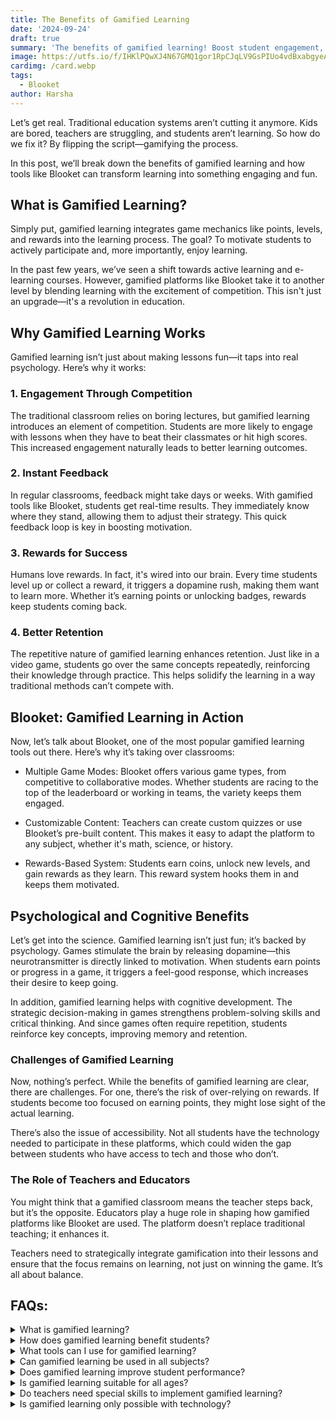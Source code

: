 ```yaml
---
title: The Benefits of Gamified Learning
date: '2024-09-24'
draft: true
summary: 'The benefits of gamified learning! Boost student engagement, motivation, and retention with game-based tools like Blooket in your classroom.'
image: https://utfs.io/f/IHKlPQwXJ4N67GMQ1gor1RpCJqLV9GsPIUo4vdBxabgyeAjF
cardimg: /card.webp
tags:
  - Blooket
author: Harsha
---
```


Let’s get real. Traditional education systems aren’t cutting it anymore. Kids are bored, teachers are struggling, and students aren’t learning. So how do we fix it? By flipping the script—gamifying the process.

In this post, we’ll break down the benefits of gamified learning and how tools like Blooket can transform learning into something engaging and fun.

## What is Gamified Learning?

Simply put, gamified learning integrates game mechanics like points, levels, and rewards into the learning process. The goal? To motivate students to actively participate and, more importantly, enjoy learning.

In the past few years, we’ve seen a shift towards active learning and e-learning courses. However, gamified platforms like Blooket take it to another level by blending learning with the excitement of competition. This isn't just an upgrade—it's a revolution in education.

## Why Gamified Learning Works

Gamified learning isn’t just about making lessons fun—it taps into real psychology. Here’s why it works:

### 1. Engagement Through Competition

The traditional classroom relies on boring lectures, but gamified learning introduces an element of competition. Students are more likely to engage with lessons when they have to beat their classmates or hit high scores. This increased engagement naturally leads to better learning outcomes.

### 2. Instant Feedback

In regular classrooms, feedback might take days or weeks. With gamified tools like Blooket, students get real-time results. They immediately know where they stand, allowing them to adjust their strategy. This quick feedback loop is key in boosting motivation.

### 3. Rewards for Success

Humans love rewards. In fact, it's wired into our brain. Every time students level up or collect a reward, it triggers a dopamine rush, making them want to learn more. Whether it’s earning points or unlocking badges, rewards keep students coming back.

### 4. Better Retention

The repetitive nature of gamified learning enhances retention. Just like in a video game, students go over the same concepts repeatedly, reinforcing their knowledge through practice. This helps solidify the learning in a way traditional methods can’t compete with.

## Blooket: Gamified Learning in Action

Now, let’s talk about Blooket, one of the most popular gamified learning tools out there. Here’s why it’s taking over classrooms:

- Multiple Game Modes: Blooket offers various game types, from competitive to collaborative modes. Whether students are racing to the top of the leaderboard or working in teams, the variety keeps them engaged.

- Customizable Content: Teachers can create custom quizzes or use Blooket’s pre-built content. This makes it easy to adapt the platform to any subject, whether it's math, science, or history.

- Rewards-Based System: Students earn coins, unlock new levels, and gain rewards as they learn. This reward system hooks them in and keeps them motivated.

## Psychological and Cognitive Benefits

Let’s get into the science. Gamified learning isn’t just fun; it’s backed by psychology. Games stimulate the brain by releasing dopamine—this neurotransmitter is directly linked to motivation. When students earn points or progress in a game, it triggers a feel-good response, which increases their desire to keep going.

In addition, gamified learning helps with cognitive development. The strategic decision-making in games strengthens problem-solving skills and critical thinking. And since games often require repetition, students reinforce key concepts, improving memory and retention.

### Challenges of Gamified Learning

Now, nothing’s perfect. While the benefits of gamified learning are clear, there are challenges. For one, there’s the risk of over-relying on rewards. If students become too focused on earning points, they might lose sight of the actual learning.

There’s also the issue of accessibility. Not all students have the technology needed to participate in these platforms, which could widen the gap between students who have access to tech and those who don’t.

### The Role of Teachers and Educators

You might think that a gamified classroom means the teacher steps back, but it’s the opposite. Educators play a huge role in shaping how gamified platforms like Blooket are used. The platform doesn’t replace traditional teaching; it enhances it.

Teachers need to strategically integrate gamification into their lessons and ensure that the focus remains on learning, not just on winning the game. It’s all about balance.

## FAQs:

<details>
  <summary>What is gamified learning?</summary>
  Gamified learning integrates game elements like points, rewards, and competition into the learning process to make education more engaging and fun.
</details>

<details>
  <summary>How does gamified learning benefit students?</summary>
  It increases student engagement, improves retention, and boosts motivation by making learning more interactive and rewarding.
</details>

<details>
  <summary>What tools can I use for gamified learning?</summary>
  Platforms like **Blooket** are popular for gamifying lessons. They offer game-based learning modes that keep students motivated.
</details>

<details>
  <summary>Can gamified learning be used in all subjects?</summary>
  Yes, gamified learning can be adapted to various subjects, from math and science to history and language arts.
</details>

<details>
  <summary>Does gamified learning improve student performance?</summary>
  Yes, by making learning more engaging, gamified learning helps students retain information better and achieve higher academic performance.
</details>

<details>
  <summary>Is gamified learning suitable for all ages?</summary>
  While it's commonly used in K-12 education, gamified learning can be adapted for all age groups, including higher education and corporate training.
</details>

<details>
  <summary>Do teachers need special skills to implement gamified learning?</summary>
  Teachers don’t need special skills, but they should strategically integrate games into lessons to ensure the focus remains on learning.
</details>

<details>
  <summary>Is gamified learning only possible with technology?</summary>
  While technology enhances gamified learning through platforms like **Blooket**, teachers can also use non-digital games to gamify their lessons.
</details>
